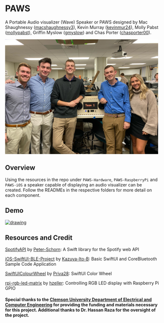 # PAWS
A Portable Audio visualizer (Wave) Speaker or PAWS designed by Mac Shaughnessy ([macshaughnessy3](https://github.com/macshaughnessy3)), Kevin Murray ([kevinmur24](https://github.com/kevinmur24)), Molly Pabst ([mollypabst](https://github.com/mollypabst)), Griffin Myslow ([gmyslow](https://github.com/gmyslow)) and Chas Porter ([chasporter00](https://github.com/chasporter00)).

<img src="Assets/Clemson University ECE 4960 Team 1 PAWS Team Picture.jpeg" alt="drawing" width="500"/>

## Overview

Using the resources in the repo under `PAWS-Hardware`, `PAWS-RaspberryPi` and `PAWS-iOS` a speaker capable of displaying an audio visualizer can be created. Follow the READMEs in the respective folders for more detail on each component.

## Demo

[<img src="Assets/Clemson University ECE 4960 Team 1 PAWS Final Demo 2021 Intro.png" alt="drawing" width="500"/>](https://youtu.be/1Z3RVu9GiV0)

## Resources and Credit
[SpotifyAPI](https://github.com/Peter-Schorn/SpotifyAPI) by [Peter-Schorn](https://github.com/Peter-Schorn): A Swift library for the Spotify web API

[iOS-SwiftUI-BLE-Project](https://github.com/Kazuya-Ito-B/iOS-SwiftUI-BLE-Project) by [Kazuya-Ito-B](https://github.com/Kazuya-Ito-B): Basic SwiftUI and CoreBluetooth Sample Code Application

[SwiftUIColourWheel](https://github.com/Priva28/SwiftUIColourWheel) by [Priva28](https://github.com/Priva28): SwiftUI Color Wheel

[rpi-rgb-led-matrix](https://github.com/hzeller/rpi-rgb-led-matrix) by [hzeller](https://github.com/hzeller): Controlling RGB LED display with Raspberry Pi GPIO

#### Special thanks to the [Clemson University Department of Electrical and Computer Engineering](https://www.clemson.edu/cecas/departments/ece/academics/undergrad/seniordesign.html) for providing the funding and materials necessary for this project. Additional thanks to Dr. Hassan Raza for the oversight of the project.
